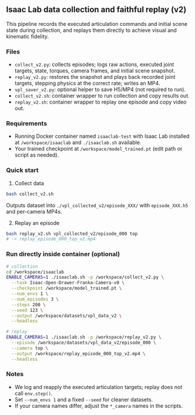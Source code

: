 ## Isaac Lab data collection and faithful replay (v2)

This pipeline records the executed articulation commands and initial scene state during collection, and replays them directly to achieve visual and kinematic fidelity.

### Files

- `collect_v2.py`: collects episodes; logs raw actions, executed joint targets, state, torques, camera frames, and initial scene snapshot.
- `replay_v2.py`: restores the snapshot and plays back recorded joint targets, stepping physics at the correct rate; writes an MP4.
- `vpl_saver_v2.py`: optional helper to save H5/MP4 (not required to run).
- `collect_v2.sh`: container wrapper to run collection and copy results out.
- `replay_v2.sh`: container wrapper to replay one episode and copy video out.

### Requirements

- Running Docker container named `isaaclab-test` with Isaac Lab installed at `/workspace/isaaclab` and `./isaaclab.sh` available.
- Your trained checkpoint at `/workspace/model_trained.pt` (edit path or script as needed).

### Quick start

1) Collect data

```bash
bash collect_v2.sh
```

Outputs dataset into `./vpl_collected_v2/episode_XXX/` with `episode_XXX.h5` and per-camera MP4s.

2) Replay an episode

```bash
bash replay_v2.sh vpl_collected_v2/episode_000 top
# -> replay_episode_000_top_v2.mp4
```

### Run directly inside container (optional)

```bash
# collection
cd /workspace/isaaclab
ENABLE_CAMERAS=1 ./isaaclab.sh -p /workspace/collect_v2.py \
  --task Isaac-Open-Drawer-Franka-Camera-v0 \
  --checkpoint /workspace/model_trained.pt \
  --num_envs 1 \
  --num_episodes 3 \
  --steps 200 \
  --seed 123 \
  --output /workspace/datasets/vpl_data_v2 \
  --headless

# replay
ENABLE_CAMERAS=1 ./isaaclab.sh -p /workspace/replay_v2.py \
  --episode /workspace/datasets/vpl_data_v2/episode_000 \
  --camera top \
  --output /workspace/replay_episode_000_top_v2.mp4 \
  --headless
```

### Notes

- We log and reapply the executed articulation targets; replay does not call `env.step()`.
- Set `--num_envs 1` and a fixed `--seed` for cleaner datasets.
- If your camera names differ, adjust the `*_camera` names in the scripts.


